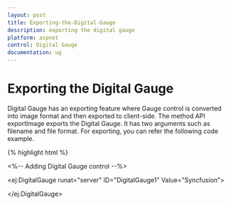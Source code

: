 ```yaml
---
layout: post
title: Exporting-the-Digital-Gauge
description: exporting the digital gauge
platform: aspnet
control: Digital Gauge
documentation: ug
---
```


# Exporting the Digital Gauge

Digital Gauge has an exporting feature where Gauge control is converted into image format and then exported to client-side. The method API exportImage exports the Digital Gauge. It has two arguments such as filename and file format. For exporting, you can refer the following code example.


{% highlight html %}

<%-- Adding Digital Gauge control --%>

<ej:DigitalGauge runat="server" ID="DigitalGauge1" Value="Syncfusion">



</ej:DigitalGauge>

<script>

$("# DigitalGauge1").ejDigitalGauge("exportImage", "Digital", "PNG");

<script/>

{% endhighlight %}

Execute the above code examples to render the DigitalGauge as follows.



![](Exporting-the-Digital-Gauge_images/Exporting-the-Digital-Gauge_img1.png)

_Figure 37: Digital Gauge control with Export functionality_

